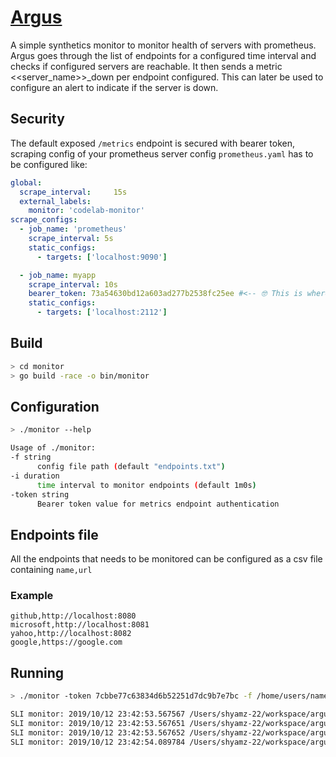 # [Argus](https://en.wikipedia.org/wiki/Argus_Panoptes)
A simple synthetics monitor to monitor health of servers with prometheus. Argus goes through the list of endpoints 
for a configured time interval and checks if configured servers are reachable. It then sends a metric <<server_name>>_down per endpoint configured.
This can later be used to configure an alert to indicate if the server is down.

## Security

The default exposed `/metrics` endpoint is secured with bearer token, scraping config of your prometheus server 
config `prometheus.yaml` has to be configured like:

```yaml
global:
  scrape_interval:     15s 
  external_labels:
    monitor: 'codelab-monitor'
scrape_configs:
  - job_name: 'prometheus'
    scrape_interval: 5s
    static_configs:
      - targets: ['localhost:9090']

  - job_name: myapp
    scrape_interval: 10s
    bearer_token: 73a54630bd12a603ad277b2538fc25ee #<-- 🤓 This is where your token goes
    static_configs:
      - targets: ['localhost:2112']
```

## Build

```bash
> cd monitor
> go build -race -o bin/monitor
```

## Configuration

```bash
> ./monitor --help

Usage of ./monitor:
-f string
      config file path (default "endpoints.txt")
-i duration
      time interval to monitor endpoints (default 1m0s)
-token string
      Bearer token value for metrics endpoint authentication
```

## Endpoints file

All the endpoints that needs to be monitored can be configured as a csv file containing `name,url`

### Example
```csv
github,http://localhost:8080
microsoft,http://localhost:8081
yahoo,http://localhost:8082
google,https://google.com
```

## Running

```bash
> ./monitor -token 7cbbe77c63834d6b52251d7dc9b7e7bc -f /home/users/name/endpoints.txt

SLI monitor: 2019/10/12 23:42:53.567567 /Users/shyamz-22/workspace/argus/monitor/main.go:85: yahoo server is down: Get http://localhost:8082: dial tcp [::1]:8082: connect: connection refused
SLI monitor: 2019/10/12 23:42:53.567651 /Users/shyamz-22/workspace/argus/monitor/main.go:85: github server is down: Get http://localhost:8080: dial tcp [::1]:8080: connect: connection refused
SLI monitor: 2019/10/12 23:42:53.567652 /Users/shyamz-22/workspace/argus/monitor/main.go:85: microsoft server is down: Get http://localhost:8081: dial tcp [::1]:8081: connect: connection refused
SLI monitor: 2019/10/12 23:42:54.089784 /Users/shyamz-22/workspace/argus/monitor/main.go:88: google server is up: 200

```